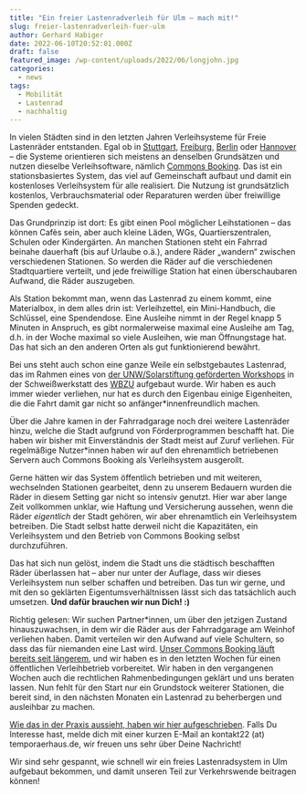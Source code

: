 ```yaml
---
title: "Ein freier Lastenradverleih für Ulm – mach mit!"
slug: freier-lastenradverleih-fuer-ulm
author: Gerhard Habiger
date: 2022-06-10T20:52:01.000Z
draft: false
featured_image: /wp-content/uploads/2022/06/longjohn.jpg
categories:
  - news
tags:
  - Mobilität
  - Lastenrad
  - nachhaltig
---
```

In vielen Städten sind in den letzten Jahren Verleihsysteme für Freie Lastenräder entstanden. Egal ob in [Stuttgart](https://www.lastenrad-stuttgart.de/), [Freiburg](https://www.lastenvelofreiburg.de/), [Berlin](https://flotte-berlin.de/) oder [Hannover](https://www.hannah-lastenrad.de/) – die Systeme orientieren sich meistens an denselben Grundsätzen und nutzen dieselbe Verleihsoftware, nämlich [Commons Booking](https://commonsbooking.org/). Das ist ein stationsbasiertes System, das viel auf Gemeinschaft aufbaut und damit ein kostenloses Verleihsystem für alle realisiert. Die Nutzung ist grundsätzlich kostenlos, Verbrauchsmaterial oder Reparaturen werden über freiwillige Spenden gedeckt.

Das Grundprinzip ist dort: Es gibt einen Pool möglicher Leihstationen – das können Cafès sein, aber auch kleine Läden, WGs, Quartierszentralen, Schulen oder Kindergärten. An manchen Stationen steht ein Fahrrad beinahe dauerhaft (bis auf Urlaube o.ä.), andere Räder „wandern“ zwischen verschiedenen Stationen. So werden die Räder auf die verschiedenen Stadtquartiere verteilt, und jede freiwillige Station hat einen überschaubaren Aufwand, die Räder auszugeben.

Als Station bekommt man, wenn das Lastenrad zu einem kommt, eine Materialbox, in dem alles drin ist: Verleihzettel, ein Mini-Handbuch, die Schlüssel, eine Spendendose. Eine Ausleihe nimmt in der Regel knapp 5 Minuten in Anspruch, es gibt normalerweise maximal eine Ausleihe am Tag, d.h. in der Woche maximal so viele Ausleihen, wie man Öffnungstage hat. Das hat sich an den anderen Orten als gut funktionierend bewährt.

Bei uns steht auch schon eine ganze Weile ein selbstgebautes Lastenrad, das im Rahmen eines von [der UNW/Solarstiftung geförderten Workshops](https://www.unw-ulm.de/2017/09/20/lastenraeder-zum-vermieten-gebaut/) in der Schweißwerkstatt des [WBZU](http://www.wbzu.de/ueber-uns) aufgebaut wurde. Wir haben es auch immer wieder verliehen, nur hat es durch den Eigenbau einige Eigenheiten, die die Fahrt damit gar nicht so anfänger\*innenfreundlich machen.

Über die Jahre kamen in der Fahrradgarage noch drei weitere Lastenräder hinzu, welche die Stadt aufgrund von Förderprogrammen beschafft hat. Die haben wir bisher mit Einverständnis der Stadt meist auf Zuruf verliehen. Für regelmäßige Nutzer\*innen haben wir auf den ehrenamtlich betriebenen Servern auch Commons Booking als Verleihsystem ausgerollt.

Gerne hätten wir das System öffentlich betrieben und mit weiteren, wechselnden Stationen gearbeitet, denn zu unserem Bedauern wurden die Räder in diesem Setting gar nicht so intensiv genutzt. Hier war aber lange Zeit vollkommen unklar, wie Haftung und Versicherung aussehen, wenn die Räder *eigentlich* der Stadt gehören, wir aber ehrenamtlich ein Verleihsystem betreiben. Die Stadt selbst hatte derweil nicht die Kapazitäten, ein Verleihsystem und den Betrieb von Commons Booking selbst durchzuführen.

Das hat sich nun gelöst, indem die Stadt uns die städtisch beschafften Räder überlassen hat – aber nur unter der Auflage, dass wir dieses Verleihsystem nun selber schaffen und betreiben. Das tun wir gerne, und mit den so geklärten Eigentumsverhältnissen lässt sich das tatsächlich auch umsetzen. **Und dafür brauchen wir nun Dich! :)**

Richtig gelesen: Wir suchen Partner\*innen, um über den jetzigen Zustand hinauszuwachsen, in dem wir die Räder aus der Fahrradgarage am Weinhof verliehen haben. Damit verteilen wir den Aufwand auf viele Schultern, so dass das für niemanden eine Last wird. [Unser Commons Booking läuft bereits seit längerem](https://cargo.temporaerhaus.de), und wir haben es in den letzten Wochen für einen öffentlichen Verleihbetrieb vorbereitet. Wir haben in den vergangenen Wochen auch die rechtlichen Rahmenbedingungen geklärt und uns beraten lassen. Nun fehlt für den Start nur ein Grundstock weiterer Stationen, die bereit sind, in den nächsten Monaten ein Lastenrad zu beherbergen und ausleihbar zu machen. 

[Wie das in der Praxis aussieht, haben wir hier aufgeschrieben](https://cargo.temporaerhaus.de/home/station-werden/). Falls Du Interesse hast, melde dich mit einer kurzen E-Mail an kontakt22 (at) temporaerhaus.de, wir freuen uns sehr über Deine Nachricht!

Wir sind sehr gespannt, wie schnell wir ein freies Lastenradsystem in Ulm aufgebaut bekommen, und damit unseren Teil zur Verkehrswende beitragen können!